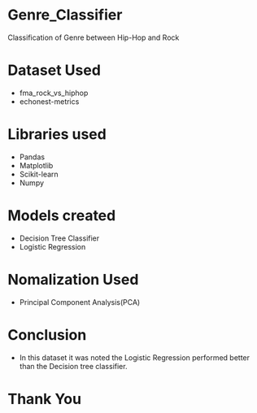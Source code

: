 # Genre_Classifier
Classification of Genre between Hip-Hop and Rock

# Dataset Used
* fma_rock_vs_hiphop
* echonest-metrics

# Libraries used
* Pandas
* Matplotlib
* Scikit-learn
* Numpy

# Models created
* Decision Tree Classifier
* Logistic Regression

# Nomalization Used
* Principal Component Analysis(PCA)

# Conclusion
* In this dataset it was noted the Logistic Regression performed better than the Decision tree classifier.

# Thank You
